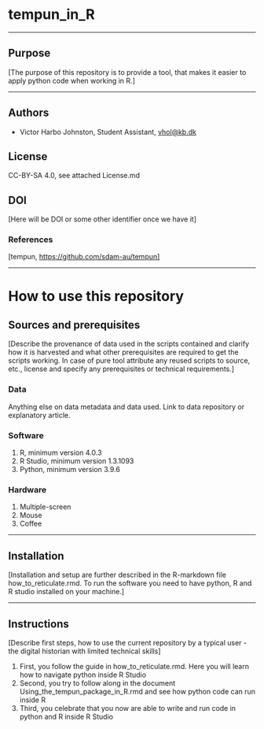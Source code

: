 # tempun_in_R

---

## Purpose
[The purpose of this repository is to provide a tool, that makes it easier to apply python code when working in R.]

---
## Authors
* Victor Harbo Johnston, Student Assistant, vhol@kb.dk

## License
CC-BY-SA 4.0, see attached License.md

## DOI
[Here will be DOI or some other identifier once we have it]

### References
[tempun, https://github.com/sdam-au/tempun]

---
# How to use this repository

## Sources and prerequisites
[Describe the provenance of data used in the scripts contained and clarify how it is harvested and what other prerequisites are required to get the scripts working. In case of pure tool attribute any reused scripts to source, etc., license and specify any prerequisites or technical requirements.]

### Data
Anything else on data metadata and data used. Link to data repository or explanatory article. 

### Software
1. R, minimum version 4.0.3
2. R Studio, minimum version 1.3.1093
3. Python, minimum version 3.9.6

### Hardware
1. Multiple-screen
1. Mouse
1. Coffee

---
## Installation
[Installation and setup are further described in the R-markdown file how_to_reticulate.rmd. To run the software you need to have python, R and R studio installed on your machine.]

---
## Instructions 
[Describe first steps, how to use the current repository by a typical user - the digital historian with limited technical skills]
1. First, you follow the guide in how_to_reticulate.rmd. Here you will learn how to navigate python inside R Studio
1. Second, you try to follow along in the document Using_the_tempun_package_in_R.rmd and see how python code can run inside R
1. Third, you celebrate that you now are able to write and run code in python and R inside R Studio





